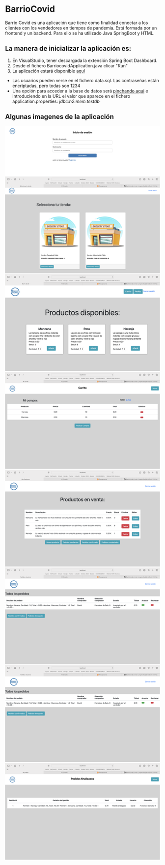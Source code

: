 # BarrioCovid

Barrio Covid es una aplicación que tiene como finalidad conectar a los clientes con los vendedores en tiempos de pandemia. 
Está formada por un frontend y un backend. Para ello se ha utilizado Java SpringBoot y HTML.

## La manera de inicializar la aplicación es:
1. En VisualStudio, tener descargada la extensión Spring Boot Dashboard.
2. Desde el fichero BarriocovidApplication.java clicar "Run"
3. La aplicación estará disponible [aquí](http://localhost:8080/login)

- Las usuarios pueden verse en el fichero data.sql. Las contraseñas están encriptadas, pero todas son 1234
- Una opción para acceder a la base de datos será [pinchando aqui](http://localhost:8080/h2-console/login.jsp?jsessionid=85049643984e57587fb4265b0ca960ec) e introduciendo en la URL el valor que aparece
en el fichero application.properties: _jdbc:h2:mem:testdb_

## Algunas imagenes de la aplicación
![Login](screenshots/login.png)
![Seleccionar tienda](screenshots/tienda.png)
![Añadir productos](screenshots/productos.png)
![Carrito](screenshots/carrito.png)
![Productos que ofrece el vendedor](screenshots/vendedor.png)
![Pedidos que realizan a un vendedor](screenshots/pedidos.png)
![Pedidos confirmados](screenshots/pedidos.png)
![Pedido realizado y finalizado](screenshots/fin.png)
